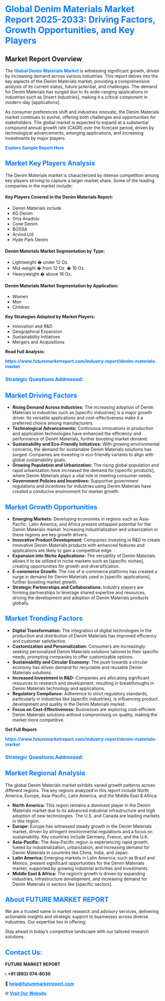 <h1 style="color: #007BFF;">Global Denim Materials Market Report 2025-2033: Driving Factors, Growth Opportunities, and Key Players</h1>

<section id="overview">
<h2>Market Report Overview</h2>
<p>The <a href="https://www.futuremarketreport.com/industry-report/denim-materials-market" style="color: #007BFF; text-decoration: none;"><strong>Global Denim Materials Market</strong></a> is witnessing significant growth, driven by increasing demand across various industries. This report delves into the key aspects of the Denim Materials market, providing a comprehensive analysis of its current status, future potential, and challenges. The demand for Denim Materials has surged due to its wide-ranging applications in industries such as [insert industries], making it a critical component in modern-day [applications].</p>
<p>As consumer preferences shift and industries innovate, the Denim Materials market continues to evolve, offering both challenges and opportunities for stakeholders. The global market is expected to expand at a substantial compound annual growth rate (CAGR) over the forecast period, driven by technological advancements, emerging applications, and increasing investments by major players.</p>
</section>

<section id="overview">
<p><a href="https://www.futuremarketreport.com/request-sample/reportId=100676" style="color: #007BFF; text-decoration: none;"><strong>Explore Sample Report Here</strong></a></p>
</section>

<section id="key-players">
<h2 style="color: #007BFF;">Market Key Players Analysis</h2>
<p>The Denim Materials market is characterized by intense competition among key players striving to capture a larger market share. Some of the leading companies in the market include:</p>
<h4>Key Players Covered in the Denim Materials Report:</h4>
<ul><li>Denim Materials include</li><li>KG Denim</li><li>Orta Anadolu</li><li>Cone Denim</li><li>BOSSA</li><li>Arvind Ltd</li><li>Hyde Park Denim</li></ul>
<h4>Denim Materials Market Segmentation by Type:</h4>
<ul><li>Lightweight � under 12 Oz.</li><li>Mid-weight � from 12 Oz. � 16 Oz.</li><li>Heavyweight � above 16 Oz.</li></ul>

<h4>Denim Materials Market Segmentation by Application:</h4>
<ul><li>Women</li><li>Men</li><li>Children</li></ul>
<p><strong>Key Strategies Adopted by Market Players:</strong></p>
<ul>
<li>Innovation and R&D</li>
<li>Geographical Expansion</li>
<li>Sustainability Initiatives</li>
<li>Mergers and Acquisitions</li>
</ul>
</section>

<section>
<p><strong>Read Full Analysis: </strong></p><a href="https://www.futuremarketreport.com/industry-report/denim-materials-market" style="color: #007BFF; text-decoration: none;"><strong>https://www.futuremarketreport.com/industry-report/denim-materials-market</strong></a>
<h3 style="color: #007BFF;">Strategic Questions Addressed:</h3>
</section>

<section id="driving-factors">
<h2 style="color: #007BFF;">Market Driving Factors</h2>
<ul>
<li><strong>Rising Demand Across Industries:</strong> The increasing adoption of Denim Materials in industries such as [specific industries] is a major growth driver. Its versatile applications and cost-effectiveness make it a preferred choice among manufacturers.</li>
<li><strong>Technological Advancements:</strong> Continuous innovations in production and application technologies have enhanced the efficiency and performance of Denim Materials, further boosting market demand.</li>
<li><strong>Sustainability and Eco-Friendly Initiatives:</strong> With growing environmental concerns, the demand for sustainable Denim Materials solutions has surged. Companies are investing in eco-friendly variants to align with global sustainability goals.</li>
<li><strong>Growing Population and Urbanization:</strong> The rising global population and rapid urbanization have increased the demand for [specific products], where Denim Materials plays a vital role in meeting consumer needs.</li>
<li><strong>Government Policies and Incentives:</strong> Supportive government regulations and incentives for industries using Denim Materials have created a conducive environment for market growth.</li>
</ul>
</section>

<section id="growth-opportunities">
<h2 style="color: #007BFF;">Market Growth Opportunities</h2>
<ul>
<li><strong>Emerging Markets:</strong> Developing economies in regions such as Asia-Pacific, Latin America, and Africa present untapped potential for the Denim Materials market. Increasing industrialization and urbanization in these regions are key growth drivers.</li>
<li><strong>Innovative Product Development:</strong> Companies investing in R&D to create innovative Denim Materials products with enhanced features and applications are likely to gain a competitive edge.</li>
<li><strong>Expansion into Niche Applications:</strong> The versatility of Denim Materials allows it to be utilized in niche markets such as [specific niches], creating opportunities for growth and diversification.</li>
<li><strong>E-commerce Growth:</strong> The rise of e-commerce platforms has created a surge in demand for Denim Materials used in [specific applications], further boosting market growth.</li>
<li><strong>Strategic Partnerships and Collaborations:</strong> Industry players are forming partnerships to leverage shared expertise and resources, driving the development and adoption of Denim Materials products globally.</li>
</ul>
</section>

<section id="trending-factors">
<h2 style="color: #007BFF;">Market Trending Factors</h2>
<ul>
<li><strong>Digital Transformation:</strong> The integration of digital technologies in the production and distribution of Denim Materials has improved efficiency and customer satisfaction.</li>
<li><strong>Customization and Personalization:</strong> Consumers are increasingly seeking personalized Denim Materials solutions tailored to their specific needs, prompting companies to offer customizable options.</li>
<li><strong>Sustainability and Circular Economy:</strong> The push towards a circular economy has driven demand for recyclable and reusable Denim Materials solutions.</li>
<li><strong>Increased Investment in R&D:</strong> Companies are allocating significant resources to research and development, resulting in breakthroughs in Denim Materials technology and applications.</li>
<li><strong>Regulatory Compliance:</strong> Adherence to strict regulatory standards, particularly in industries like [specific industries], is influencing product development and quality in the Denim Materials market.</li>
<li><strong>Focus on Cost-Effectiveness:</strong> Businesses are exploring cost-efficient Denim Materials solutions without compromising on quality, making the market more competitive.</li>
</ul>
</section>

<section>
<p><strong>Get Full Report: </strong></p><a href="https://www.futuremarketreport.com/industry-report/denim-materials-market" style="color: #007BFF; text-decoration: none;"><strong>https://www.futuremarketreport.com/industry-report/denim-materials-market</strong></a>
<h3 style="color: #007BFF;">Strategic Questions Addressed:</h3>
</section>


<section id="regional-analysis">
<h2 style="color: #007BFF;">Market Regional Analysis</h2>
<p>The global Denim Materials market exhibits varied growth patterns across different regions. The key regions analyzed in this report include North America, Europe, Asia-Pacific, Latin America, and the Middle East & Africa:</p>
<ul>
<li><strong>North America:</strong> This region remains a dominant player in the Denim Materials market due to its advanced industrial infrastructure and high adoption of new technologies. The U.S. and Canada are leading markets in this region.</li>
<li><strong>Europe:</strong> Europe has witnessed steady growth in the Denim Materials market, driven by stringent environmental regulations and a focus on sustainability. Key countries include Germany, France, and the U.K.</li>
<li><strong>Asia-Pacific:</strong> The Asia-Pacific region is experiencing rapid growth, fueled by industrialization, urbanization, and increasing demand for Denim Materials in countries like China, India, and Japan.</li>
<li><strong>Latin America:</strong> Emerging markets in Latin America, such as Brazil and Mexico, present significant opportunities for the Denim Materials market, supported by growing industrial activities and investments.</li>
<li><strong>Middle East & Africa:</strong> The region’s growth is driven by expanding industries, infrastructure development, and increasing demand for Denim Materials in sectors like [specific sectors].</li>
</ul>
</section>

<footer>
<h2 style="color: #007BFF;">About FUTURE MARKET REPORT</h2>
<p>We are a trusted name in market research and advisory services, delivering actionable insights and strategic support to businesses across diverse industries. Our expertise lies in offering:</p>

<p>Stay ahead in today’s competitive landscape with our tailored research solutions.</p>

<h2 style="color: #007BFF;">Contact Us:</h2>
<p><strong>FUTURE MARKET REPORT</strong></p>
<p>📞 <strong>+91 (883) 074-8030</strong></p>
<p>📧 <strong><a href="mailto:help@futuremarketreport.com" style="color: #007BFF;">help@futuremarketreport.com</a></strong></p>
<p>🌐 <strong><a href="https://www.futuremarketreport.com/" style="color: #007BFF;">Visit Our Website</a></strong></p>
</footer>